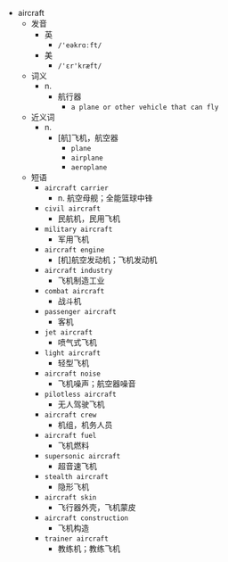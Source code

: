 - aircraft
  - 发音
    - 英
      - `/'eəkrɑːft/`
    - 美
      - `/'ɛr'kræft/`
  - 词义
    - n.
      - 航行器
        - `a plane or other vehicle that can fly`
  - 近义词
    - n.
      - [航]飞机，航空器
        - `plane`
        - `airplane`
        - `aeroplane`
  - 短语
    - `aircraft carrier`
      - n. 航空母舰；全能篮球中锋 
    - `civil aircraft`
      - 民航机，民用飞机 
    - `military aircraft`
      - 军用飞机 
    - `aircraft engine`
      - [机]航空发动机；飞机发动机 
    - `aircraft industry`
      - 飞机制造工业 
    - `combat aircraft`
      - 战斗机 
    - `passenger aircraft`
      - 客机 
    - `jet aircraft`
      - 喷气式飞机 
    - `light aircraft`
      - 轻型飞机 
    - `aircraft noise`
      - 飞机噪声；航空器噪音 
    - `pilotless aircraft`
      - 无人驾驶飞机 
    - `aircraft crew`
      - 机组，机务人员 
    - `aircraft fuel`
      - 飞机燃料 
    - `supersonic aircraft`
      - 超音速飞机 
    - `stealth aircraft`
      - 隐形飞机 
    - `aircraft skin`
      - 飞行器外壳，飞机蒙皮 
    - `aircraft construction`
      - 飞机构造 
    - `trainer aircraft`
      - 教练机；教练飞机 
